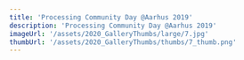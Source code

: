 ```yaml
---
title: 'Processing Community Day @Aarhus 2019'
description: 'Processing Community Day @Aarhus 2019'
imageUrl: '/assets/2020_GalleryThumbs/large/7.jpg'
thumbUrl: '/assets/2020_GalleryThumbs/thumbs/7_thumb.png'
---
```


